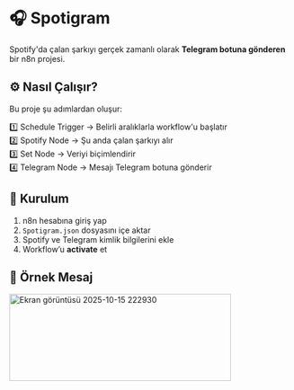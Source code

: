# 🎧 Spotigram

Spotify'da çalan şarkıyı gerçek zamanlı olarak **Telegram botuna gönderen** bir n8n projesi.

## ⚙️ Nasıl Çalışır?

Bu proje şu adımlardan oluşur:

1️⃣ Schedule Trigger → Belirli aralıklarla workflow'u başlatır  
2️⃣ Spotify Node → Şu anda çalan şarkıyı alır  
3️⃣ Set Node → Veriyi biçimlendirir  
4️⃣ Telegram Node → Mesajı Telegram botuna gönderir  

## 🚀 Kurulum
1. n8n hesabına giriş yap  
2. `Spotigram.json` dosyasını içe aktar  
3. Spotify ve Telegram kimlik bilgilerini ekle  
4. Workflow’u **activate** et  


## 🧩 Örnek Mesaj
<img width="394" height="155" alt="Ekran görüntüsü 2025-10-15 222930" src="https://github.com/user-attachments/assets/24ebb852-cb76-4c17-9237-7499f132e1ea" />
